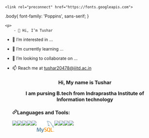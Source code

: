 
<!DOCTYPE html>
<html lang="en">
<head>
    <meta charset="UTF-8">
    <meta http-equiv="X-UA-Compatible" content="IE=edge">
    <meta name="viewport" content="width=device-width, initial-scale=1.0">
    <title>Document</title>
    
    <link rel="preconnect" href="https://fonts.googleapis.com">
<link rel="preconnect" href="https://fonts.gstatic.com" crossorigin>
<link href="https://fonts.googleapis.com/css2?family=Poppins:wght@300&display=swap" rel="stylesheet">

  .body{
    font-family: 'Poppins', sans-serif;
  }
    
</head>
<body>

    <p>
        - 👋 Hi, I’m Tushar
- 👀 I’m interested in ...
- 🌱 I’m currently learning ...
- 💞️ I’m looking to collaborate on ...
- 📫 Reach me at tushar20478@iiitd.ac.in
    </p>

    <h3 align="center" >
            Hi, My name is Tushar
        <p>I am pursing B.tech from Indraprastha Institute of Information technology</p>
    </h3>
    
    
    <h3 tabindex="-1" dir="auto"><a id="user-content-languages-and-tools" class="anchor" aria-hidden="true" href="#languages-and-tools"><svg class="octicon octicon-link" viewBox="0 0 16 16" version="1.1" width="16" height="16" aria-hidden="true"><path d="m7.775 3.275 1.25-1.25a3.5 3.5 0 1 1 4.95 4.95l-2.5 2.5a3.5 3.5 0 0 1-4.95 0 .751.751 0 0 1 .018-1.042.751.751 0 0 1 1.042-.018 1.998 1.998 0 0 0 2.83 0l2.5-2.5a2.002 2.002 0 0 0-2.83-2.83l-1.25 1.25a.751.751 0 0 1-1.042-.018.751.751 0 0 1-.018-1.042Zm-4.69 9.64a1.998 1.998 0 0 0 2.83 0l1.25-1.25a.751.751 0 0 1 1.042.018.751.751 0 0 1 .018 1.042l-1.25 1.25a3.5 3.5 0 1 1-4.95-4.95l2.5-2.5a3.5 3.5 0 0 1 4.95 0 .751.751 0 0 1-.018 1.042.751.751 0 0 1-1.042.018 1.998 1.998 0 0 0-2.83 0l-2.5 2.5a1.998 1.998 0 0 0 0 2.83Z"></path></svg></a>Languages and Tools:</h3>
    <p dir="auto">
    <a href="https://github.com/Tushar0805"><img align="left" src="https://camo.githubusercontent.com/b5a4579e36f5e9df6020f467fb0d3aca745c764749c6a97d2a07ba5773fbee4f/68747470733a2f2f63646e2d69636f6e732d706e672e666c617469636f6e2e636f6d2f3531322f3232362f3232363737372e706e67" height="40" data-canonical-src="https://cdn-icons-png.flaticon.com/512/226/226777.png" style="max-width: 100%;"></a>
    <a href="https://github.com/Tushar0805"><img align="left" src="https://camo.githubusercontent.com/8189f2ee1a17bae39d5d80aac35701add11c79eacc3a84eaf4971d63998e87a0/68747470733a2f2f63646e332e69636f6e66696e6465722e636f6d2f646174612f69636f6e732f6c6f676f732d616e642d6272616e64732d61646f62652f3531322f3236375f507974686f6e2d3531322e706e67" height="40" data-canonical-src="https://cdn3.iconfinder.com/data/icons/logos-and-brands-adobe/512/267_Python-512.png" style="max-width: 100%;"></a>
    <a href="https://github.com/Tushar0805"><img align="left" src="https://camo.githubusercontent.com/8162000933b0ce3cb7bfd29d09a79acee7ce0f2ecb56990ed38b687ab11936e9/68747470733a2f2f75706c6f61642e77696b696d656469612e6f72672f77696b6970656469612f636f6d6d6f6e732f312f31392f435f4c6f676f2e706e67" height="40" data-canonical-src="https://upload.wikimedia.org/wikipedia/commons/1/19/C_Logo.png" style="max-width: 100%;"></a>
    <a href="https://github.com/Tushar0805"><img align="left" src="https://repository-images.githubusercontent.com/311381168/137fd380-27aa-11eb-90ec-77ac9d5c3e96" height="40" data-canonical-src="https://cdn.iconscout.com/icon/free/png-256/linux-3521549-2944967.png" style="max-width: 100%;"></a>
    <a href="https://github.com/Tushar0805"><img align="left" src="https://camo.githubusercontent.com/13a4ffd69c3eee667515dbcc013b03158b43353978ae5c90c04b4ba87a839dcd/68747470733a2f2f63646e2e69636f6e2d69636f6e732e636f6d2f69636f6e73322f323130372f504e472f3531322f66696c655f747970655f7673636f64655f69636f6e5f3133303038342e706e67" height="40" data-canonical-src="https://cdn.icon-icons.com/icons2/2107/PNG/512/file_type_vscode_icon_130084.png" style="max-width: 100%;"></a>
    <a href="https://github.com/Tushar0805"><img align="left" src="https://raw.githubusercontent.com/docker-library/docs/c408469abbac35ad1e4a50a6618836420eb9502e/mysql/logo.png" height="40" data-canonical-src="https://upload.wikimedia.org/wikipedia/commons/thumb/1/10/PyTorch_logo_icon.svg/1200px-PyTorch_logo_icon.svg.png" style="max-width: 100%;"></a>
    <!-- <a href="https://github.com/Tushar0805"><img align="left" src="https://camo.githubusercontent.com/a240bd1934154469afd73f16cdd1def3c652f4c029758d1d20ea40823371e874/68747470733a2f2f75706c6f61642e77696b696d656469612e6f72672f77696b6970656469612f636f6d6d6f6e732f7468756d622f322f32312f4d61746c61625f4c6f676f2e706e672f36363770782d4d61746c61625f4c6f676f2e706e67" height="40" data-canonical-src="https://upload.wikimedia.org/wikipedia/commons/thumb/2/21/Matlab_Logo.png/667px-Matlab_Logo.png" style="max-width: 100%;"></a> -->
    <a href="https://github.com/Tushar0805"><img align="left" src="https://camo.githubusercontent.com/309bd1d3bd253dff456421a439882e5189b95a839120f0555d7172ff277e99c3/68747470733a2f2f75706c6f61642e77696b696d656469612e6f72672f77696b6970656469612f636f6d6d6f6e732f7468756d622f362f36312f48544d4c355f6c6f676f5f616e645f776f72646d61726b2e7376672f35313270782d48544d4c355f6c6f676f5f616e645f776f72646d61726b2e7376672e706e67" height="40" data-canonical-src="https://upload.wikimedia.org/wikipedia/commons/thumb/6/61/HTML5_logo_and_wordmark.svg/512px-HTML5_logo_and_wordmark.svg.png" style="max-width: 100%;"></a>
    <a href="https://github.com/Tushar0805"><img align="left" src="https://camo.githubusercontent.com/b8ee9fd2e9b26a7265ece6dbc6f5c7449928b84f45a08fe5852d6a8dfd915fb3/68747470733a2f2f6769742d73636d2e636f6d2f696d616765732f6c6f676f732f646f776e6c6f6164732f4769742d49636f6e2d31373838432e706e67" height="40" data-canonical-src="https://git-scm.com/images/logos/downloads/Git-Icon-1788C.png" style="max-width: 100%;"></a>
    <a href="https://github.com/Tushar0805"><img align="left" src="https://camo.githubusercontent.com/ebba410edfb05353d7b46b3107304e7deeee8c6c12bc8769115f2dce43d11da0/68747470733a2f2f75706c6f61642e77696b696d656469612e6f72672f77696b6970656469612f636f6d6d6f6e732f362f36612f4a6176615363726970742d6c6f676f2e706e67" height="40" data-canonical-src="https://upload.wikimedia.org/wikipedia/commons/6/6a/JavaScript-logo.png" style="max-width: 100%;"></a>
    <a href="https://github.com/Tushar0805"><img align="left" src="https://camo.githubusercontent.com/9e1e581e471c46277e85998d1617041759f8fc1e1db091ee5415685a1a71ec92/68747470733a2f2f75706c6f61642e77696b696d656469612e6f72672f77696b6970656469612f636f6d6d6f6e732f7468756d622f642f64352f435353335f6c6f676f5f616e645f776f72646d61726b2e7376672f3134353270782d435353335f6c6f676f5f616e645f776f72646d61726b2e7376672e706e67" height="40" data-canonical-src="https://upload.wikimedia.org/wikipedia/commons/thumb/d/d5/CSS3_logo_and_wordmark.svg/1452px-CSS3_logo_and_wordmark.svg.png" style="max-width: 100%;"></a>
    <br><br>
    </p>
    
</body>
</html>


<!---
Tushar0805/Tushar0805 is a ✨ special ✨ repository because its `README.md` (this file) appears on your GitHub profile.
You can click the Preview link to take a look at your changes.
--->
